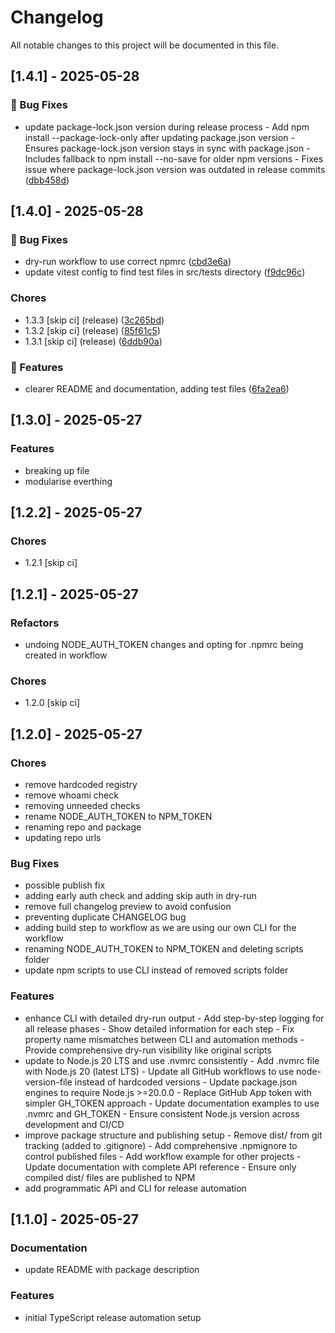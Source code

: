 # Changelog

All notable changes to this project will be documented in this file.

## [1.4.1] - 2025-05-28

### 🐛 Bug Fixes

- update package-lock.json version during release process - Add npm install --package-lock-only after updating package.json version - Ensures package-lock.json version stays in sync with package.json - Includes fallback to npm install --no-save for older npm versions - Fixes issue where package-lock.json version was outdated in release commits ([dbb458d](https://github.com/rowanhen/simple-versioning/commit/dbb458df2ccd64d1ce15bf8d59d2a0a7877c33a6))

## [1.4.0] - 2025-05-28

### 🐛 Bug Fixes

- dry-run workflow to use correct npmrc ([cbd3e6a](https://github.com/rowanhen/simple-versioning/commit/cbd3e6af547e79f17d3d28f8906963aeff09c482))
- update vitest config to find test files in src/tests directory ([f9dc96c](https://github.com/rowanhen/simple-versioning/commit/f9dc96c15d228250b001ecc5138b6cf6446c09fd))

### Chores

- 1.3.3 [skip ci] (release) ([3c265bd](https://github.com/rowanhen/simple-versioning/commit/3c265bda739f72c447b050252f2fe1b8fce86c56))
- 1.3.2 [skip ci] (release) ([85f61c5](https://github.com/rowanhen/simple-versioning/commit/85f61c565cace803fd5ce68fa03582b75ee2ff70))
- 1.3.1 [skip ci] (release) ([6ddb90a](https://github.com/rowanhen/simple-versioning/commit/6ddb90a5cd543e1762dbf67065818ae696fb159a))

### 🚀 Features

- clearer README and documentation, adding test files ([6fa2ea6](https://github.com/rowanhen/simple-versioning/commit/6fa2ea692989010fb853f25884a8dd2801e3b875))

## [1.3.0] - 2025-05-27

### Features

- breaking up file
- modularise everthing

## [1.2.2] - 2025-05-27

### Chores

- 1.2.1 [skip ci]

## [1.2.1] - 2025-05-27

### Refactors

- undoing NODE_AUTH_TOKEN changes and opting for .npmrc being created in workflow

### Chores

- 1.2.0 [skip ci]

## [1.2.0] - 2025-05-27

### Chores

- remove hardcoded registry
- remove whoami check
- removing unneeded checks
- rename NODE_AUTH_TOKEN to NPM_TOKEN
- renaming repo and package
- updating repo urls

### Bug Fixes

- possible publish fix
- adding early auth check and adding skip auth in dry-run
- remove full changelog preview to avoid confusion
- preventing duplicate CHANGELOG bug
- adding build step to workflow as we are using our own CLI for the workflow
- renaming NODE_AUTH_TOKEN to NPM_TOKEN and deleting scripts folder
- update npm scripts to use CLI instead of removed scripts folder

### Features

- enhance CLI with detailed dry-run output - Add step-by-step logging for all release phases - Show detailed information for each step - Fix property name mismatches between CLI and automation methods - Provide comprehensive dry-run visibility like original scripts
- update to Node.js 20 LTS and use .nvmrc consistently - Add .nvmrc file with Node.js 20 (latest LTS) - Update all GitHub workflows to use node-version-file instead of hardcoded versions - Update package.json engines to require Node.js >=20.0.0 - Replace GitHub App token with simpler GH_TOKEN approach - Update documentation examples to use .nvmrc and GH_TOKEN - Ensure consistent Node.js version across development and CI/CD
- improve package structure and publishing setup - Remove dist/ from git tracking (added to .gitignore) - Add comprehensive .npmignore to control published files - Add workflow example for other projects - Update documentation with complete API reference - Ensure only compiled dist/ files are published to NPM
- add programmatic API and CLI for release automation

## [1.1.0] - 2025-05-27

### Documentation

- update README with package description

### Features

- initial TypeScript release automation setup
